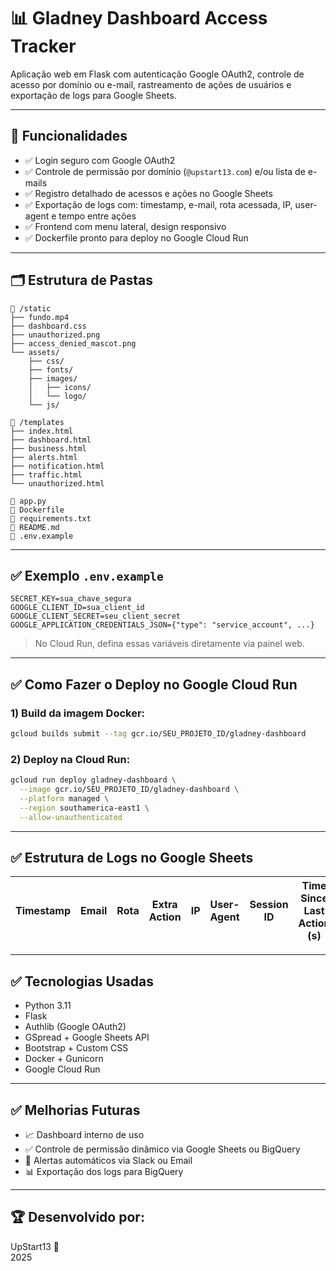 
# 📊 Gladney Dashboard Access Tracker

Aplicação web em Flask com autenticação Google OAuth2, controle de acesso por domínio ou e-mail, rastreamento de ações de usuários e exportação de logs para Google Sheets.

---

## 🚀 Funcionalidades

- ✅ Login seguro com Google OAuth2  
- ✅ Controle de permissão por domínio (`@upstart13.com`) e/ou lista de e-mails  
- ✅ Registro detalhado de acessos e ações no Google Sheets  
- ✅ Exportação de logs com: timestamp, e-mail, rota acessada, IP, user-agent e tempo entre ações  
- ✅ Frontend com menu lateral, design responsivo  
- ✅ Dockerfile pronto para deploy no Google Cloud Run  

---

## 🗂️ Estrutura de Pastas

```
📁 /static
├── fundo.mp4
├── dashboard.css
├── unauthorized.png
├── access_denied_mascot.png
└── assets/
    ├── css/
    ├── fonts/
    ├── images/
    │   ├── icons/
    │   └── logo/
    └── js/

📁 /templates
├── index.html
├── dashboard.html
├── business.html
├── alerts.html
├── notification.html
├── traffic.html
└── unauthorized.html

📄 app.py
📄 Dockerfile
📄 requirements.txt
📄 README.md
📄 .env.example
```

---

## ✅ Exemplo `.env.example`

```
SECRET_KEY=sua_chave_segura
GOOGLE_CLIENT_ID=sua_client_id
GOOGLE_CLIENT_SECRET=seu_client_secret
GOOGLE_APPLICATION_CREDENTIALS_JSON={"type": "service_account", ...}
```
> No Cloud Run, defina essas variáveis diretamente via painel web.

---

## ✅ Como Fazer o Deploy no Google Cloud Run

### 1) Build da imagem Docker:

```bash
gcloud builds submit --tag gcr.io/SEU_PROJETO_ID/gladney-dashboard
```

### 2) Deploy na Cloud Run:

```bash
gcloud run deploy gladney-dashboard \
  --image gcr.io/SEU_PROJETO_ID/gladney-dashboard \
  --platform managed \
  --region southamerica-east1 \
  --allow-unauthenticated
```

---

## ✅ Estrutura de Logs no Google Sheets

| Timestamp | Email | Rota | Extra Action | IP | User-Agent | Session ID | Time Since Last Action (s) |
|---|---|---|---|---|---|---|---|

---

## ✅ Tecnologias Usadas

- Python 3.11
- Flask
- Authlib (Google OAuth2)
- GSpread + Google Sheets API
- Bootstrap + Custom CSS
- Docker + Gunicorn
- Google Cloud Run

---

## ✅ Melhorias Futuras

- 📈 Dashboard interno de uso  
- ✅ Controle de permissão dinâmico via Google Sheets ou BigQuery  
- 🚨 Alertas automáticos via Slack ou Email  
- 📊 Exportação dos logs para BigQuery  

---

## 🏆 Desenvolvido por:

UpStart13 🚀  
2025
